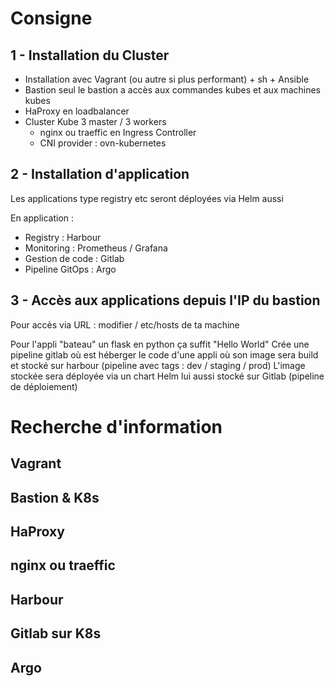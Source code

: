 # Consigne

## 1 - Installation du Cluster

- Installation avec Vagrant (ou autre si plus performant) + sh + Ansible
- Bastion seul le bastion a accès aux commandes kubes et aux machines kubes
- HaProxy en loadbalancer
- Cluster Kube 3 master / 3 workers
	- nginx ou traeffic en Ingress Controller
	- CNI provider : ovn-kubernetes

## 2 - Installation d'application

Les applications type registry etc seront déployées via Helm aussi

En application :
- Registry : Harbour
- Monitoring : Prometheus / Grafana
- Gestion de code : Gitlab
- Pipeline GitOps : Argo

## 3 - Accès aux applications depuis l'IP du bastion

Pour accès via URL : modifier / etc/hosts de ta machine

Pour l'appli "bateau" un flask en python ça suffit "Hello World"
Crée une pipeline gitlab où est héberger le code d'une appli où son image sera build et stocké sur harbour (pipeline avec tags : dev / staging / prod)
L'image stockée sera déployée via un chart Helm lui aussi stocké sur Gitlab (pipeline de déploiement)

# Recherche d'information

## Vagrant

## Bastion & K8s

## HaProxy

## nginx ou traeffic

## Harbour

## Gitlab sur K8s

## Argo